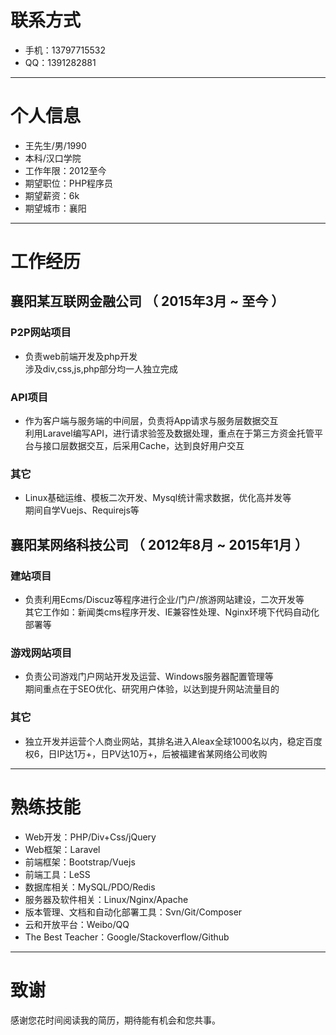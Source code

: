 # 联系方式

- 手机：13797715532
- QQ：1391282881

---

# 个人信息

 - 王先生/男/1990 
 - 本科/汉口学院 
 - 工作年限：2012至今
 - 期望职位：PHP程序员
 - 期望薪资：6k
 - 期望城市：襄阳

---

# 工作经历

## 襄阳某互联网金融公司 （ 2015年3月 ~ 至今 ）

### P2P网站项目

- 负责web前端开发及php开发  
涉及div,css,js,php部分均一人独立完成


### API项目 

- 作为客户端与服务端的中间层，负责将App请求与服务层数据交互  
利用Laravel编写API，进行请求验签及数据处理，重点在于第三方资金托管平台与接口层数据交互，后采用Cache，达到良好用户交互


### 其它

- Linux基础运维、模板二次开发、Mysql统计需求数据，优化高并发等  
期间自学Vuejs、Requirejs等

 
## 襄阳某网络科技公司 （ 2012年8月 ~ 2015年1月 ）

### 建站项目 

- 负责利用Ecms/Discuz等程序进行企业/门户/旅游网站建设，二次开发等  
其它工作如：新闻类cms程序开发、IE兼容性处理、Nginx环境下代码自动化部署等


### 游戏网站项目 

- 负责公司游戏门户网站开发及运营、Windows服务器配置管理等  
期间重点在于SEO优化、研究用户体验，以达到提升网站流量目的


### 其它

- 独立开发并运营个人商业网站，其排名进入Aleax全球1000名以内，稳定百度权6，日IP达1万+，日PV达10万+，后被福建省某网络公司收购

---

# 熟练技能

- Web开发：PHP/Div+Css/jQuery
- Web框架：Laravel
- 前端框架：Bootstrap/Vuejs
- 前端工具：LeSS
- 数据库相关：MySQL/PDO/Redis
- 服务器及软件相关：Linux/Nginx/Apache
- 版本管理、文档和自动化部署工具：Svn/Git/Composer
- 云和开放平台：Weibo/QQ
- The Best Teacher：Google/Stackoverflow/Github

---

# 致谢
感谢您花时间阅读我的简历，期待能有机会和您共事。